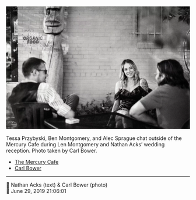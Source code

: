![Tessa Przybyski, Ben Montgomery, and Alec Sprague chat outside of the Mercury Cafe](assets/eeff1c278ce75762c00d2ef7fd8fa3b5.webp)

Tessa Przybyski, Ben Montgomery, and Alec Sprague chat outside of the Mercury Cafe during Len Montgomery and Nathan Acks’ wedding reception. Photo taken by Carl Bower.

* [The Mercury Cafe](http://mercurycafe.com)
* [Carl Bower](https://carlbowerphotos.com)

- - - -

<span aria-hidden="true">👥</span> Nathan Acks (text) & Carl Bower (photo)  
<span aria-hidden="true">📅</span> June 29, 2019 21:06:01
